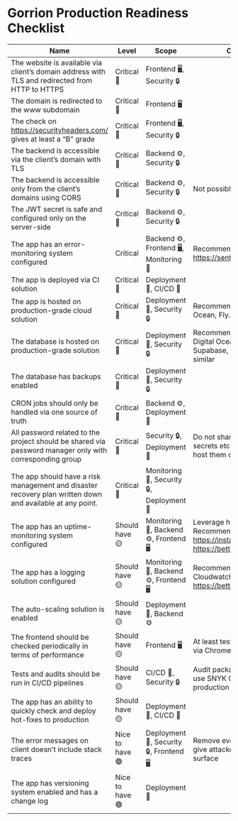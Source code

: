 # Gorrion Production Readiness Checklist

|Name|Level|Scope|Comment
|--|--|--|--|
|The website is available via client’s domain address with TLS and redirected from HTTP to HTTPS|Critical 🔴|Frontend 🖥, Security 🔒||
|The domain is redirected to the www subdomain|Critical 🔴|Frontend 🖥||
|The check on https://securityheaders.com/ gives at least a “B” grade|Critical 🔴|Frontend 🖥, Security 🔒||
|The backend is accessible via the client’s domain with TLS|Critical 🔴|Backend ⚙️, Security 🔒||
|The backend is accessible only from the client’s domains using CORS|Critical 🔴|Backend ⚙️, Security 🔒|Not possible with mobile apps|
|The JWT secret is safe and configured only on the server-side|Critical 🔴|Backend ⚙️, Security 🔒||
|The app has an error-monitoring system configured|Critical|Backend ⚙️, Frontend 🖥, Monitoring 👀|Recommended: https://sentry.io|
|The app is deployed via CI solution|Critical 🔴|Deployment 🚀, CI/CD 🤖||
|The app is hosted on production-grade cloud solution|Critical 🔴|Deployment 🚀, Security 🔒|Recommended: AWS, Digital Ocean, Fly.io|
|The database is hosted on production-grade solution|Critical 🔴|Deployment 🚀, Security 🔒|Recommended: AWS RDS, Digital Ocean Databases, Supabase, PlanetScale or similar|
|The database has backups enabled|Critical 🔴|Deployment 🚀, Security 🔒||
|CRON jobs should only be handled via one source of truth|Critical 🔴|Backend ⚙️, Deployment 🚀||
|All password related to the project should be shared via password manager only with corresponding group|Critical 🔴|Security 🔒, Deployment 🚀|Do not share password, secrets etc. in messages nor host them on git|
|The app should have a risk management and disaster recovery plan written down and available at any point.|Critical 🔴|Monitoring 👀, Security 🔒, Deployment 🚀||
|The app has an uptime-monitoring system configured|Should have 🟡|Monitoring 👀, Backend ⚙️, Frontend 🖥|Leverage health checks. Recommended: https://instatus.com/ or https://betteruptime.com/|
|The app has a logging solution configured|Should have 🟡|Monitoring 👀, Backend ⚙️, Frontend 🖥|Recommended: AWS Cloudwatch or https://betterstack.com/logtail|
|The auto-scaling solution is enabled|Should have 🟡|Deployment 🚀, Backend ⚙️||
|The frontend should be checked periodically in terms of performance|Should have 🟡|Frontend 🖥|At least test Core Web Vitals via Chrome Lighthouse|
|Tests and audits should be run in CI/CD pipelines|Should have 🟡|CI/CD 🤖, Security 🔒|Audit packages to limit CVEs, use SNYK CLI to check production docker images|
|The app has an ability to quickly check and deploy hot-fixes to production|Should have 🟡|Deployment 🚀, CI/CD 🤖||
|The error messages on client doesn’t include stack traces|Nice to have 🟢|Deployment 🚀, Security 🔒, Frontend 🖥|Remove everything that can give attackers an attack surface|
|The app has versioning system enabled and has a change log|Nice to have 🟢|Deployment 🚀||
